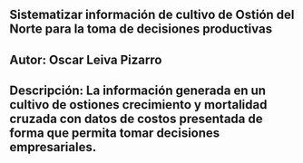 ## Sistematizar información de cultivo de Ostión del Norte para la toma de decisiones productivas 

## Autor: Oscar Leiva Pizarro

## Descripción: La información generada en un cultivo de ostiones crecimiento y mortalidad cruzada con datos de costos presentada de forma que permita tomar decisiones empresariales.

